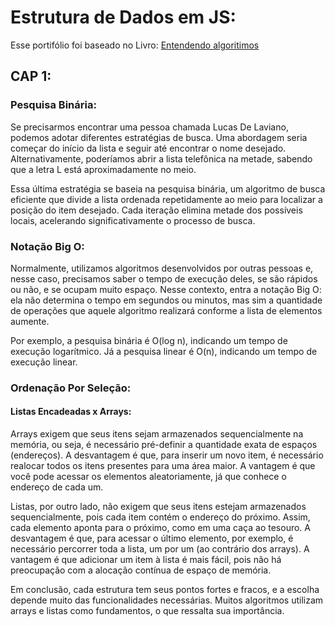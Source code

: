 # Estrutura de Dados em JS:

Esse portifólio foi baseado no Livro: [Entendendo algoritimos](https://www.amazon.com.br/Entendendo-Algoritmos-Ilustrado-Programadores-Curiosos/dp/8575225634)

## CAP 1:

### Pesquisa Binária: 

Se precisarmos encontrar uma pessoa chamada Lucas De Laviano, podemos adotar diferentes estratégias de busca. Uma abordagem seria começar do início da lista e seguir até encontrar o nome desejado. Alternativamente, poderíamos abrir a lista telefônica na metade, sabendo que a letra L está aproximadamente no meio.

Essa última estratégia se baseia na pesquisa binária, um algoritmo de busca eficiente que divide a lista ordenada repetidamente ao meio para localizar a posição do item desejado. Cada iteração elimina metade dos possíveis locais, acelerando significativamente o processo de busca.

### Notação Big O:

Normalmente, utilizamos algoritmos desenvolvidos por outras pessoas e, nesse caso, precisamos saber o tempo de execução deles, se são rápidos ou não, e se ocupam muito espaço. Nesse contexto, entra a notação Big O: ela não determina o tempo em segundos ou minutos, mas sim a quantidade de operações que aquele algoritmo realizará conforme a lista de elementos aumente.

Por exemplo, a pesquisa binária é O(log n), indicando um tempo de execução logarítmico. Já a pesquisa linear é O(n), indicando um tempo de execução linear.

### Ordenação Por Seleção:

#### Listas Encadeadas x Arrays:
Arrays exigem que seus itens sejam armazenados sequencialmente na memória, ou seja, é necessário pré-definir a quantidade exata de espaços (endereços). A desvantagem é que, para inserir um novo item, é necessário realocar todos os itens presentes para uma área maior. A vantagem é que você pode acessar os elementos aleatoriamente, já que conhece o endereço de cada um.

Listas, por outro lado, não exigem que seus itens estejam armazenados sequencialmente, pois cada item contém o endereço do próximo. Assim, cada elemento aponta para o próximo, como em uma caça ao tesouro. A desvantagem é que, para acessar o último elemento, por exemplo, é necessário percorrer toda a lista, um por um (ao contrário dos arrays). A vantagem é que adicionar um item à lista é mais fácil, pois não há preocupação com a alocação contínua de espaço de memória.

Em conclusão, cada estrutura tem seus pontos fortes e fracos, e a escolha depende muito das funcionalidades necessárias. Muitos algoritmos utilizam arrays e listas como fundamentos, o que ressalta sua importância.



